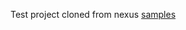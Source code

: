 Test project cloned from nexus [samples](https://github.com/sonatype/nexus-book-examples/tree/master/maven)
